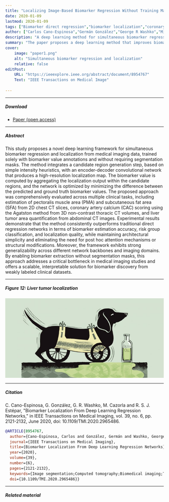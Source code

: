 ```yaml
---
title: "Localizing Image-Based Biomarker Regression Without Training Masks: A New Approach to Biomarker Discovery" 
date: 2020-01-09
lastmod: 2020-01-09
tags: ["Biomarker direct regression","biomarker localization","coronary artery calcification","convolutional neural networks"]
author: ["Carlos Cano-Espinosa","Germán González","George R Washko","Miguel Cazorla","Raúl San José Estépar"]
description: "A deep learning method for simultaneous biomarker regression and localization without segmentation masks​. Published in IEEE Transactions on Medical Imaging, 2020." 
summary: "The paper proposes a deep learning method that improves biomarker prediction and localization using only biomarker values, without requiring segmentation masks​." 
cover:
    image: "paper1.png"
    alt: "Simultaneous biomarker regression and localization​"
    relative: false
editPost:
    URL: "https://ieeexplore.ieee.org/abstract/document/8954767"
    Text: "IEEE Transactions on Medical Image"

---
```


---

##### Download

+ [Paper (open access)](https://pubmed.ncbi.nlm.nih.gov/31940523/)

---

##### Abstract

This study proposes a novel deep learning framework for simultaneous biomarker regression and localization from medical imaging data, trained solely with biomarker value annotations and without requiring segmentation masks. The method integrates a candidate region generation step, based on simple intensity heuristics, with an encoder-decoder convolutional network that produces a high-resolution localization map. The biomarker value is computed by aggregating the localization output within the candidate regions, and the network is optimized by minimizing the difference between the predicted and ground truth biomarker values. The proposed approach was comprehensively evaluated across multiple clinical tasks, including estimation of pectoralis muscle area (PMA) and subcutaneous fat area (SFA) from 2D chest CT slices, coronary artery calcium (CAC) scoring using the Agatston method from 3D non-contrast thoracic CT volumes, and liver tumor area quantification from abdominal CT images. Experimental results demonstrate that the method consistently outperforms traditional direct regression networks in terms of biomarker estimation accuracy, risk group classification, and localization quality, while maintaining architectural simplicity and eliminating the need for post hoc attention mechanisms or structural modifications. Moreover, the framework exhibits strong generalizability across different network backbones and imaging domains. By enabling biomarker extraction without segmentation masks, this approach addresses a critical bottleneck in medical imaging studies and offers a scalable, interpretable solution for biomarker discovery from weakly labeled clinical datasets.

---

##### Figure 12: Liver tumor localization

![](paper1.png)

---

##### Citation

C. Cano-Espinosa, G. González, G. R. Washko, M. Cazorla and R. S. J. Estépar, "Biomarker Localization From Deep Learning Regression Networks," in IEEE Transactions on Medical Imaging, vol. 39, no. 6, pp. 2121-2132, June 2020, doi: 10.1109/TMI.2020.2965486.

```BibTeX
@ARTICLE{8954767,
  author={Cano-Espinosa, Carlos and González, Germán and Washko, George R. and Cazorla, Miguel and Estépar, Raúl San José},
  journal={IEEE Transactions on Medical Imaging}, 
  title={Biomarker Localization From Deep Learning Regression Networks}, 
  year={2020},
  volume={39},
  number={6},
  pages={2121-2132},
  keywords={Image segmentation;Computed tomography;Biomedical imaging;Tumors;Databases;Muscles;Fats;Biomarker direct regression;biomarker localization;coronary artery calcification;convolutional neural networks},
  doi={10.1109/TMI.2020.2965486}}
```

---

##### Related material

<!--
+ [Presentation slides](presentation1.pdf)
+ [Summary of the paper](https://www.penguinrandomhouse.com/books/110403/unusual-uses-for-olive-oil-by-alexander-mccall-smith/)
-->
